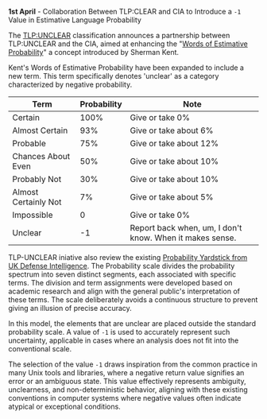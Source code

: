 **1st April** - Collaboration Between TLP:CLEAR and CIA to Introduce a `-1` Value in Estimative Language Probability

The [TLP:UNCLEAR](https://tlp-unclear.org) classification announces a partnership between TLP:UNCLEAR and the CIA, aimed at enhancing the "[Words of Estimative Probability](https://www.cia.gov/readingroom/docs/CIA-RDP93T01132R000100020036-3.pdf)" a concept introduced by Sherman Kent.

Kent's Words of Estimative Probability have been expanded to include a new term. This term specifically denotes 'unclear' as a category characterized by negative probability.

| **Term**               | **Probability** | **Note**               |
|------------------------|-----------------|------------------------|
| Certain                | 100%            | Give or take 0%        |
| Almost Certain         | 93%             | Give or take about 6%  |
| Probable               | 75%             | Give or take about 12% |
| Chances About Even     | 50%             | Give or take about 10% |
| Probably Not           | 30%             | Give or take about 10% |
| Almost Certainly Not   | 7%              | Give or take about 5%  |
| Impossible             | 0               | Give or take 0%        |
| Unclear | -1 | Report back when, um, I don't know. When it makes sense.|

TLP-UNCLEAR iniative also review the existing [Probability Yardstick from UK Defense Intelligence](https://www.gov.uk/government/news/defence-intelligence-communicating-probability). The Probability scale divides the probability spectrum into seven distinct segments, each associated with specific terms. The division and term assignments were developed based on academic research and align with the general public's interpretation of these terms. The scale deliberately avoids a continuous structure to prevent giving an illusion of precise accuracy. 

In this model, the elements that are unclear are placed outside the standard probability scale. A value of `-1` is used to accurately represent such uncertainty, applicable in cases where an analysis does not fit into the conventional scale.

The selection of the value `-1` draws inspiration from the common practice in many Unix tools and libraries, where a negative return value signifies an error or an ambiguous state. This value effectively represents ambiguity, unclearness, and non-deterministic behavior, aligning with these existing conventions in computer systems where negative values often indicate atypical or exceptional conditions.
